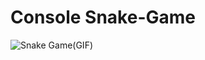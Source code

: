 # Console Snake-Game
![Snake Game(GIF)](https://user-images.githubusercontent.com/112829291/188729033-9a896710-31e0-46f4-aa3d-a54a8f26778c.gif)
